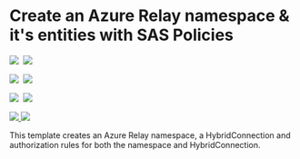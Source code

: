 # Create an Azure Relay namespace & it's entities with SAS Policies

<IMG SRC="https://azbotstorage.blob.core.windows.net/badges/301-azure-relay-create-authrule-namespace-and-hybridconnection/PublicLastTestDate.svg" />&nbsp;
<IMG SRC="https://azbotstorage.blob.core.windows.net/badges/301-azure-relay-create-authrule-namespace-and-hybridconnection/PublicDeployment.svg" />&nbsp;

<IMG SRC="https://azbotstorage.blob.core.windows.net/badges/301-azure-relay-create-authrule-namespace-and-hybridconnection/FairfaxLastTestDate.svg" />&nbsp;
<IMG SRC="https://azbotstorage.blob.core.windows.net/badges/301-azure-relay-create-authrule-namespace-and-hybridconnection/FairfaxDeployment.svg" />&nbsp;

<IMG SRC="https://azbotstorage.blob.core.windows.net/badges/301-azure-relay-create-authrule-namespace-and-hybridconnection/BestPracticeResult.svg" />&nbsp;
<IMG SRC="https://azbotstorage.blob.core.windows.net/badges/301-azure-relay-create-authrule-namespace-and-hybridconnection/CredScanResult.svg" />&nbsp;

<a href="https://portal.azure.com/#create/Microsoft.Template/uri/https%3A%2F%2Fraw.githubusercontent.com%2FAzure%2Fazure-quickstart-templates%2Fmaster%2F301-azure-relay-create-authrule-namespace-and-hybridconnection%2Fazuredeploy.json" target="_blank">
    <img src="http://azuredeploy.net/deploybutton.png"/>
</a>

<a href="http://armviz.io/#/?load=https%3A%2F%2Fraw.githubusercontent.com%2FAzure%2Fazure-quickstart-templates%2Fmaster%2F301-azure-relay-create-authrule-namespace-and-hybridconnection%2Fazuredeploy.json" target="_blank">
    <img src="http://armviz.io/visualizebutton.png"/>
</a>

This template creates an Azure Relay namespace, a HybridConnection and authorization rules for both the namespace and HybridConnection.
